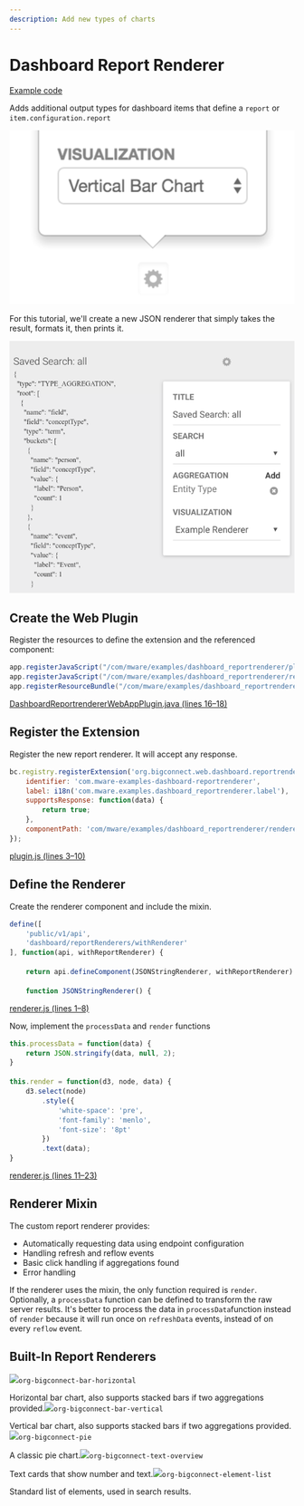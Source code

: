 ```yaml
---
description: Add new types of charts
---
```


# Dashboard Report Renderer

[Example code](https://github.com/mware-solutions/doc-examples/blob/master/extension-dashboard-reportrenderer)

Adds additional output types for dashboard items that define a `report` or `item.configuration.report`

![](../../../../.gitbook/assets/image%20%2854%29.png)

For this tutorial, we'll create a new JSON renderer that simply takes the result, formats it, then prints it.

![](../../../../.gitbook/assets/image%20%2822%29.png)

## Create the Web Plugin

Register the resources to define the extension and the referenced component:

```java
app.registerJavaScript("/com/mware/examples/dashboard_reportrenderer/plugin.js", true);
app.registerJavaScript("/com/mware/examples/dashboard_reportrenderer/renderer.js", false);
app.registerResourceBundle("/com/mware/examples/dashboard_reportrenderer/messages.properties");
```

[DashboardReportrendererWebAppPlugin.java \(lines 16–18\)](https://github.com/mware-solutions/doc-examples/blob/master/extension-dashboard-reportrenderer/src/main/java/com/mware/examples/dashboard_reportrenderer/DashboardReportrendererWebAppPlugin.java#L16-L18)

## Register the Extension

Register the new report renderer. It will accept any response.

```javascript
bc.registry.registerExtension('org.bigconnect.web.dashboard.reportrenderer', {
    identifier: 'com.mware-examples-dashboard-reportrenderer',
    label: i18n('com.mware.examples.dashboard_reportrenderer.label'),
    supportsResponse: function(data) {
        return true;
    },
    componentPath: 'com/mware/examples/dashboard_reportrenderer/renderer'
});
```

[plugin.js \(lines 3–10\)](https://github.com/mware-solutions/doc-examples/blob/master/extension-dashboard-reportrenderer/src/main/resources/com/mware/examples/dashboard_reportrenderer/plugin.js#L3-L10)

## Define the Renderer

Create the renderer component and include the mixin.

```javascript
define([
    'public/v1/api',
    'dashboard/reportRenderers/withRenderer'
], function(api, withReportRenderer) {

    return api.defineComponent(JSONStringRenderer, withReportRenderer)

    function JSONStringRenderer() {
```

[renderer.js \(lines 1–8\)](https://github.com/mware-solutions/doc-examples/blob/master/extension-dashboard-reportrenderer/src/main/resources/com/mware/examples/dashboard_reportrenderer/renderer.js#L1-L8)

Now, implement the `processData` and `render` functions

```javascript
this.processData = function(data) {
    return JSON.stringify(data, null, 2);
}

this.render = function(d3, node, data) {
    d3.select(node)
        .style({
            'white-space': 'pre',
            'font-family': 'menlo',
            'font-size': '8pt'
        })
        .text(data);
}
```

[renderer.js \(lines 11–23\)](https://github.com/mware-solutions/doc-examples/blob/master/extension-dashboard-reportrenderer/src/main/resources/com/mware/examples/dashboard_reportrenderer/renderer.js#L11-L23)

## Renderer Mixin

The custom report renderer provides:

* Automatically requesting data using endpoint configuration
* Handling refresh and reflow events
* Basic click handling if aggregations found
* Error handling

If the renderer uses the mixin, the only function required is `render`. Optionally, a `processData` function can be defined to transform the raw server results. It's better to process the data in `processData`function instead of `render` because it will run once on `refreshData` events, instead of on every `reflow` event.

## Built-In Report Renderers

![](http://localhost/extension-points/front-end/dashboard/renderer-bar-h.png)`org-bigconnect-bar-horizontal`

Horizontal bar chart, also supports stacked bars if two aggregations provided.![](http://localhost/extension-points/front-end/dashboard/renderer-bar-v.png)`org-bigconnect-bar-vertical`

Vertical bar chart, also supports stacked bars if two aggregations provided.![](http://localhost/extension-points/front-end/dashboard/renderer-pie.png)`org-bigconnect-pie`

A classic pie chart.![](http://localhost/extension-points/front-end/dashboard/renderer-text-overview.png)`org-bigconnect-text-overview`

Text cards that show number and text.![](http://localhost/extension-points/front-end/dashboard/renderer-element-list.png)`org-bigconnect-element-list`

Standard list of elements, used in search results.

